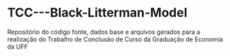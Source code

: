 # TCC---Black-Litterman-Model
Repositório do código fonte, dados base e arquivos gerados para a realização do Trabalho de Conclusão de Curso da Graduação de Economia da UFF
